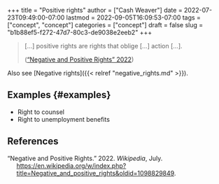 +++
title = "Positive rights"
author = ["Cash Weaver"]
date = 2022-07-23T09:49:00-07:00
lastmod = 2022-09-05T16:09:53-07:00
tags = ["concept", "concept"]
categories = ["concept"]
draft = false
slug = "b1b88ef5-f272-47d7-80c3-de9038e2eeb2"
+++

> [...] positive rights are rights that oblige [...] action [...].
>
> (<a href="#citeproc_bib_item_1">“Negative and Positive Rights” 2022</a>)

Also see [Negative rights]({{< relref "negative_rights.md" >}}).


## Examples {#examples}

-   Right to counsel
-   Right to unemployment benefits

## References

<style>.csl-entry{text-indent: -1.5em; margin-left: 1.5em;}</style><div class="csl-bib-body">
  <div class="csl-entry"><a id="citeproc_bib_item_1"></a>“Negative and Positive Rights.” 2022. <i>Wikipedia</i>, July. <a href="https://en.wikipedia.org/w/index.php?title=Negative_and_positive_rights&oldid=1098829849">https://en.wikipedia.org/w/index.php?title=Negative_and_positive_rights&#38;oldid=1098829849</a>.</div>
</div>

